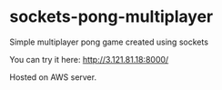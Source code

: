# sockets-pong-multiplayer

Simple multiplayer pong game created using sockets 

You can try it here: http://3.121.81.18:8000/

Hosted on AWS server.
